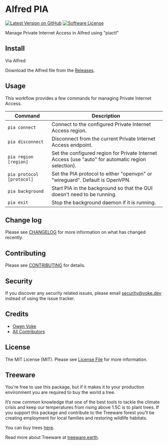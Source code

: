 # Alfred PIA

[![Latest Version on GitHub][ico-version]][link-releases]
[![Software License][ico-license]](LICENSE.md)

Manage Private Internet Access in Alfred using "piactl"

## Install

Via Alfred

Download the Alfred file from the [Releases](https://github.com/owenvoke/alfred-pia/releases).

## Usage

This workflow provides a few commands for managing Private Internet Access.

| Command                   | Description                                                                                        |
| ------------------------- | -------------------------------------------------------------------------------------------------- |
| `pia connect`             | Connect to the configured Private Internet Access region.                                          |
| `pia disconnect`          | Disconnect from the current Private Internet Access endpoint.                                      |
| `pia region [region]`     | Set the configured region for Private Internet Access (use "auto" for automatic region selection). |
| `pia protocol [protocol]` | Set the PIA protocol to either "openvpn" or "wireguard". Default is OpenVPN.                       |
| `pia background`          | Start PIA in the background so that the GUI doesn't need to be running.                            |
| `pia exit`                | Stop the background daemon if it is running.                                                       |

## Change log

Please see [CHANGELOG](CHANGELOG.md) for more information on what has changed recently.

## Contributing

Please see [CONTRIBUTING](.github/CONTRIBUTING.md) for details.

## Security

If you discover any security related issues, please email security@voke.dev instead of using the issue tracker.

## Credits

- [Owen Voke][link-author]
- [All Contributors][link-contributors]

## License

The MIT License (MIT). Please see [License File](LICENSE.md) for more information.

## Treeware

You're free to use this package, but if it makes it to your production environment you are required to buy the world a tree.

It’s now common knowledge that one of the best tools to tackle the climate crisis and keep our temperatures from rising above 1.5C is to plant trees. If you support this package and contribute to the Treeware forest you’ll be creating employment for local families and restoring wildlife habitats.

You can buy trees [here][link-treeware-gifting].

Read more about Treeware at [treeware.earth][link-treeware].

[ico-version]: https://img.shields.io/github/v/tag/owenvoke/alfred-pia.svg?sort=semver&style=flat-square
[ico-license]: https://img.shields.io/badge/license-MIT-brightgreen.svg?style=flat-square

[link-releases]: https://github.com/owenvoke/alfred-pia/releases
[link-treeware]: https://treeware.earth
[link-treeware-gifting]: https://ecologi.com/owenvoke?gift-trees
[link-author]: https://github.com/owenvoke
[link-contributors]: ../../contributors

